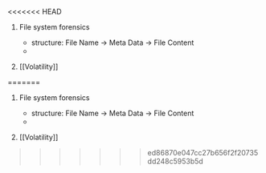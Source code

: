 <<<<<<< HEAD
1. File system forensics
	- structure: File Name → Meta Data → File Content
	- 

1. [[Volatility]]



=======
1. File system forensics
	- structure: File Name → Meta Data → File Content
	- 

1. [[Volatility]]



>>>>>>> ed86870e047cc27b656f2f20735dd248c5953b5d
